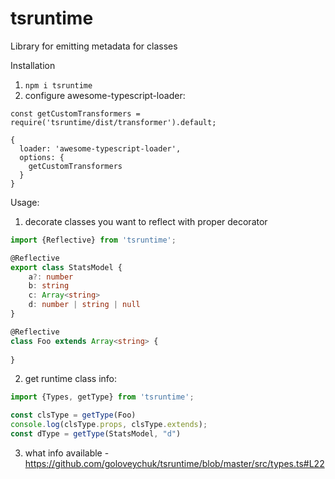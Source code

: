 # tsruntime

Library for emitting metadata for classes

Installation
1) `npm i tsruntime`
2) configure awesome-typescript-loader:
```
const getCustomTransformers = require('tsruntime/dist/transformer').default;

{
  loader: 'awesome-typescript-loader',
  options: {
    getCustomTransformers
  }
}
```
Usage:
1) decorate classes you want to reflect with proper decorator
```ts
import {Reflective} from 'tsruntime';

@Reflective
export class StatsModel {
    a?: number
    b: string
    c: Array<string>
    d: number | string | null
}  

@Reflective
class Foo extends Array<string> {
  
}

```

2) get runtime class info:
```ts
import {Types, getType} from 'tsruntime';

const clsType = getType(Foo)
console.log(clsType.props, clsType.extends);
const dType = getType(StatsModel, "d")
```
3) what info available - https://github.com/goloveychuk/tsruntime/blob/master/src/types.ts#L22

